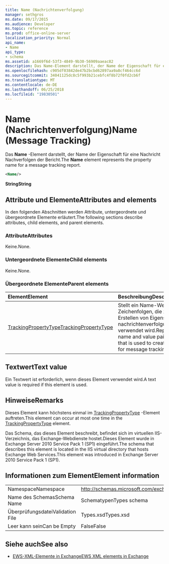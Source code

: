 ```yaml
---
title: Name (Nachrichtenverfolgung)
manager: sethgros
ms.date: 09/17/2015
ms.audience: Developer
ms.topic: reference
ms.prod: office-online-server
localization_priority: Normal
api_name:
- Name
api_type:
- schema
ms.assetid: a1669f6d-53f3-4849-9b30-56909aaeac82
description: Das Name-Element darstellt, der Name der Eigenschaft für eine Nachricht Nachverfolgen der Bericht.
ms.openlocfilehash: c905df03842de47b2bcbd62897aa9a8cf464cc6d
ms.sourcegitcommit: 34041125dc8c5f993b21cebfc4f8b72f0fd2cb6f
ms.translationtype: MT
ms.contentlocale: de-DE
ms.lasthandoff: 06/25/2018
ms.locfileid: "19830501"
---
```

# <a name="name-message-tracking"></a><span data-ttu-id="f5e86-103">Name (Nachrichtenverfolgung)</span><span class="sxs-lookup"><span data-stu-id="f5e86-103">Name (Message Tracking)</span></span>

<span data-ttu-id="f5e86-104">Das **Name** -Element darstellt, der Name der Eigenschaft für eine Nachricht Nachverfolgen der Bericht.</span><span class="sxs-lookup"><span data-stu-id="f5e86-104">The **Name** element represents the property name for a message tracking report.</span></span> 
  
```xml
<Name/>
```

<span data-ttu-id="f5e86-105">**String**</span><span class="sxs-lookup"><span data-stu-id="f5e86-105">**String**</span></span>

## <a name="attributes-and-elements"></a><span data-ttu-id="f5e86-106">Attribute und Elemente</span><span class="sxs-lookup"><span data-stu-id="f5e86-106">Attributes and elements</span></span>

<span data-ttu-id="f5e86-107">In den folgenden Abschnitten werden Attribute, untergeordnete und übergeordnete Elemente erläutert.</span><span class="sxs-lookup"><span data-stu-id="f5e86-107">The following sections describe attributes, child elements, and parent elements.</span></span>
  
### <a name="attributes"></a><span data-ttu-id="f5e86-108">Attribute</span><span class="sxs-lookup"><span data-stu-id="f5e86-108">Attributes</span></span>

<span data-ttu-id="f5e86-109">Keine.</span><span class="sxs-lookup"><span data-stu-id="f5e86-109">None.</span></span>
  
### <a name="child-elements"></a><span data-ttu-id="f5e86-110">Untergeordnete Elemente</span><span class="sxs-lookup"><span data-stu-id="f5e86-110">Child elements</span></span>

<span data-ttu-id="f5e86-111">Keine.</span><span class="sxs-lookup"><span data-stu-id="f5e86-111">None.</span></span>
  
### <a name="parent-elements"></a><span data-ttu-id="f5e86-112">Übergeordnete Elemente</span><span class="sxs-lookup"><span data-stu-id="f5e86-112">Parent elements</span></span>

|<span data-ttu-id="f5e86-113">**Element**</span><span class="sxs-lookup"><span data-stu-id="f5e86-113">**Element**</span></span>|<span data-ttu-id="f5e86-114">**Beschreibung**</span><span class="sxs-lookup"><span data-stu-id="f5e86-114">**Description**</span></span>|
|:-----|:-----|
|[<span data-ttu-id="f5e86-115">TrackingPropertyType</span><span class="sxs-lookup"><span data-stu-id="f5e86-115">TrackingPropertyType</span></span>](trackingpropertytype.md) <br/> |<span data-ttu-id="f5e86-116">Stellt ein Name-Wert-Paar von Zeichenfolgen, die zum Erstellen von Eigenschaften für nachrichtenverfolgungsberichte verwendet wird.</span><span class="sxs-lookup"><span data-stu-id="f5e86-116">Represents a name and value pair of strings that is used to create properties for message tracking reports.</span></span>  <br/> |
   
## <a name="text-value"></a><span data-ttu-id="f5e86-117">Textwert</span><span class="sxs-lookup"><span data-stu-id="f5e86-117">Text value</span></span>

<span data-ttu-id="f5e86-118">Ein Textwert ist erforderlich, wenn dieses Element verwendet wird.</span><span class="sxs-lookup"><span data-stu-id="f5e86-118">A text value is required if this element is used.</span></span>
  
## <a name="remarks"></a><span data-ttu-id="f5e86-119">Hinweise</span><span class="sxs-lookup"><span data-stu-id="f5e86-119">Remarks</span></span>

<span data-ttu-id="f5e86-120">Dieses Element kann höchstens einmal im [TrackingPropertyType](trackingpropertytype.md) -Element auftreten.</span><span class="sxs-lookup"><span data-stu-id="f5e86-120">This element can occur at most one time in the [TrackingPropertyType](trackingpropertytype.md) element.</span></span> 
  
<span data-ttu-id="f5e86-121">Das Schema, das dieses Element beschreibt, befindet sich im virtuellen IIS-Verzeichnis, das Exchange-Webdienste hostet.Dieses Element wurde in Exchange Server 2010 Service Pack 1 (SP1) eingeführt.</span><span class="sxs-lookup"><span data-stu-id="f5e86-121">The schema that describes this element is located in the IIS virtual directory that hosts Exchange Web Services.This element was introduced in Exchange Server 2010 Service Pack 1 (SP1).</span></span>
  
## <a name="element-information"></a><span data-ttu-id="f5e86-122">Informationen zum Element</span><span class="sxs-lookup"><span data-stu-id="f5e86-122">Element information</span></span>

|||
|:-----|:-----|
|<span data-ttu-id="f5e86-123">Namespace</span><span class="sxs-lookup"><span data-stu-id="f5e86-123">Namespace</span></span>  <br/> |http://schemas.microsoft.com/exchange/services/2006/types  <br/> |
|<span data-ttu-id="f5e86-124">Name des Schemas</span><span class="sxs-lookup"><span data-stu-id="f5e86-124">Schema Name</span></span>  <br/> |<span data-ttu-id="f5e86-125">Schematypen</span><span class="sxs-lookup"><span data-stu-id="f5e86-125">Types schema</span></span>  <br/> |
|<span data-ttu-id="f5e86-126">Überprüfungsdatei</span><span class="sxs-lookup"><span data-stu-id="f5e86-126">Validation File</span></span>  <br/> |<span data-ttu-id="f5e86-127">Types.xsd</span><span class="sxs-lookup"><span data-stu-id="f5e86-127">Types.xsd</span></span>  <br/> |
|<span data-ttu-id="f5e86-128">Leer kann sein</span><span class="sxs-lookup"><span data-stu-id="f5e86-128">Can be Empty</span></span>  <br/> |<span data-ttu-id="f5e86-129">False</span><span class="sxs-lookup"><span data-stu-id="f5e86-129">False</span></span>  <br/> |
   
## <a name="see-also"></a><span data-ttu-id="f5e86-130">Siehe auch</span><span class="sxs-lookup"><span data-stu-id="f5e86-130">See also</span></span>

- [<span data-ttu-id="f5e86-131">EWS-XML-Elemente in Exchange</span><span class="sxs-lookup"><span data-stu-id="f5e86-131">EWS XML elements in Exchange</span></span>](ews-xml-elements-in-exchange.md)

